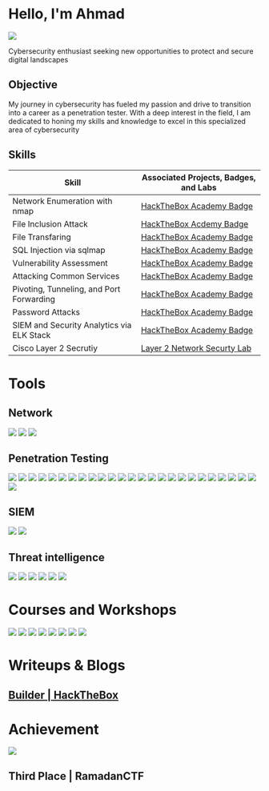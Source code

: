 # Hello, I'm Ahmad
<a href="https://www.linkedin.com/in/ahmad-shakla-341027209"><img src="https://img.shields.io/badge/-LinkedIn-0072b1?&style=for-the-badge&logo=linkedin&logoColor=white" /></a>


Cybersecurity enthusiast seeking new opportunities to protect and secure digital landscapes

## Objective


My journey in cybersecurity has fueled my passion and drive to transition into a career as a penetration tester. With a deep interest in the field, I am dedicated to honing my skills and knowledge to excel in this specialized area of cybersecurity
## Skills


| Skill                                         | Associated Projects, Badges, and Labs        |
|-----------------------------------------------|----------------------------|
| Network Enumeration with nmap          | <a href="https://academy.hackthebox.com/achievement/badge/97f891b9-a0e9-11ee-bfb6-bea50ffe6cb4">HackTheBox Academy Badge</a>|
| File Inclusion Attack | <a href="https://academy.hackthebox.com/achievement/badge/c8877fa3-e31d-11ee-b18d-bea50ffe6cb4">HackTheBox Acdemy Badge</a>|
| File Transfaring         | <a href="https://academy.hackthebox.com/achievement/badge/19a73c1c-a5c8-11ee-bfb6-bea50ffe6cb4">HackTheBox Academy Badge</a>|
| SQL Injection via sqlmap      | <a href="https://academy.hackthebox.com/achievement/badge/e31dce01-d728-11ee-891c-bea50ffe6cb4">HackTheBox Academy Badge</a>|
| Vulnerability Assessment                   | <a href="https://academy.hackthebox.com/achievement/badge/d825149d-a480-11ee-bfb6-bea50ffe6cb4">HackTheBox Academy Badge</a>|
| Attacking Common Services | <a href="https://academy.hackthebox.com/achievement/badge/af27f89d-d1b8-11ee-891c-bea50ffe6cb4">HackTheBox Academy Badge</a>|
| Pivoting, Tunneling, and Port Forwarding | <a href="https://academy.hackthebox.com/achievement/badge/d747c2c0-e482-11ee-b18d-bea50ffe6cb4">HackTheBox Academy Badge</a>|
| Password Attacks | <a href="https://academy.hackthebox.com/achievement/badge/5bc58b78-dc0c-11ee-b18d-bea50ffe6cb4">HackTheBox Academy Badge</a>|
| SIEM and Security Analytics via ELK Stack | <a href="https://academy.hackthebox.com/achievement/badge/82594c6c-fde1-11ee-b18d-bea50ffe6cb4">HackTheBox Academy Badge</a>|
| Cisco Layer 2 Secrutiy | <a href="https://github.com/ahmad-shakla/Network-Security">Layer 2 Network Securty Lab</a> 

# Tools


## Network
<div>
    <img src="https://img.shields.io/badge/-Wireshark-1679A7?&style=for-the-badge&logo=Wireshark&logoColor=white" />
    <img src="https://img.shields.io/badge/-TCPDump-EF3B2D?style=for-the-badge&logoColor=white" />
    <img src="https://img.shields.io/badge/-Cisco Packet Tracer-001F66?style=for-the-badge&logoColor=white" />
    
</div>

## Penetration Testing
<div>
    <img src="https://img.shields.io/badge/-Metasploit-00A4EF?&style=for-the-badge&logo=&logoColor=white" />
<img src="https://img.shields.io/badge/-smbclient-00A4EF?&style=for-the-badge&logo=&logoColor=white" />
<img src="https://img.shields.io/badge/-smbmap-00A4EF?&style=for-the-badge&logo=&logoColor=white" />
<img src="https://img.shields.io/badge/-enum4linux-00A4EF?&style=for-the-badge&logo=&logoColor=white" />
<img src="https://img.shields.io/badge/-rpcclient-00A4EF?&style=for-the-badge&logo=&logoColor=white" />
<img src="https://img.shields.io/badge/-impacket-00A4EF?&style=for-the-badge&logo=&logoColor=white" />
<img src="https://img.shields.io/badge/-crackmapexec-00A4EF?&style=for-the-badge&logo=&logoColor=white" />
<img src="https://img.shields.io/badge/-netexec-00A4EF?&style=for-the-badge&logo=&logoColor=white" />
<img src="https://img.shields.io/badge/-showmount-00A4EF?&style=for-the-badge&logo=&logoColor=white" />
<img src="https://img.shields.io/badge/-snmpwalk-00A4EF?&style=for-the-badge&logo=&logoColor=white" />
<img src="https://img.shields.io/badge/-winrm-00A4EF?&style=for-the-badge&logo=&logoColor=white" />
<img src="https://img.shields.io/badge/-gobuster-00A4EF?&style=for-the-badge&logo=&logoColor=white" />
<img src="https://img.shields.io/badge/-nessus-00A4EF?&style=for-the-badge&logo=&logoColor=white" />
<img src="https://img.shields.io/badge/-openVAS-00A4EF?&style=for-the-badge&logo=&logoColor=white" />
<img src="https://img.shields.io/badge/-johntheripper-00A4EF?&style=for-the-badge&logo=&logoColor=white" />
<img src="https://img.shields.io/badge/-crunch-00A4EF?&style=for-the-badge&logo=&logoColor=white" />
<img src="https://img.shields.io/badge/-hydra-00A4EF?&style=for-the-badge&logo=&logoColor=white" />
<img src="https://img.shields.io/badge/-sshuttle-00A4EF?&style=for-the-badge&logo=&logoColor=white" />
<img src="https://img.shields.io/badge/-rpivot-00A4EF?&style=for-the-badge&logo=&logoColor=white" />
<img src="https://img.shields.io/badge/-netsh-00A4EF?&style=for-the-badge&logo=&logoColor=white" />
<img src="https://img.shields.io/badge/-dnscat2-00A4EF?&style=for-the-badge&logo=&logoColor=white" />
<img src="https://img.shields.io/badge/-chisel-00A4EF?&style=for-the-badge&logo=&logoColor=white" />
<img src="https://img.shields.io/badge/-socksoverrdp-00A4EF?&style=for-the-badge&logo=&logoColor=white" />
<img src="https://img.shields.io/badge/-sqlmap-00A4EF?&style=for-the-badge&logo=&logoColor=white" />
<img src="https://img.shields.io/badge/-commix-00A4EF?&style=for-the-badge&logo=&logoColor=white" />
<img src="https://img.shields.io/badge/-burp-00A4EF?&style=for-the-badge&logo=&logoColor=white" />
</div>

## SIEM
<div>
    <img src="https://img.shields.io/badge/-Elastic-0000FF?&style=for-the-badge&logo=&logoColor=white" />
    <img src="https://img.shields.io/badge/-Splunk-FFA500?&style=for-the-badge&logo=&logoColor=white" />

</div>

## Threat intelligence
<div>
    <img src="https://img.shields.io/badge/-abuse.ch-BDB9B9?&style=for-the-badge&logo=&logoColor=white" />
    <img src="https://img.shields.io/badge/-Cisco Talos Inelligence-1C44CA?&style=for-the-badge&logo=&logoColor=white" />
    <img src="https://img.shields.io/badge/-urlscan.io-FFFFFF?&style=for-the-badge&logo=&logoColor=white" />
    <img src="https://img.shields.io/badge/-any.run-1A72C9?&style=for-the-badge&logo=&logoColor=white" />
    <img src="https://img.shields.io/badge/-yara-C93C1A?&style=for-the-badge&logo=&logoColor=white" />
    <img src="https://img.shields.io/badge/-sigma-1A64C9?&style=for-the-badge&logo=&logoColor=white" />





# Courses and Workshops

<div>
<img src="https://img.shields.io/badge/-TCM Security | Practical Ethical Hacking-533D7E?&style=for-the-badge&logo=&logoColor=white" />
<img src="https://img.shields.io/badge/-Cyberary | Advanced Penetration Testing-000000?&style=for-the-badge&logo=&logoColor=white" />
<img src="https://img.shields.io/badge/-Cyberary | Offensive Penetration Testing-000000?&style=for-the-badge&logo=&logoColor=white" />
<img src="https://img.shields.io/badge/-Fortinet | NSE 1-FF0000?&style=for-the-badge&logoColor=white" />
<img src="https://img.shields.io/badge/-Fortinet | NSE 2-FF0000?&style=for-the-badge&logoColor=white" />
<img src="https://img.shields.io/badge/-Fortinet | NSE 3-FF0000?&style=for-the-badge&logoColor=white" />
<img src="https://img.shields.io/badge/-TryHackMe | Offensive Pentesting -090968?&style=for-the-badge&logoColor=white" />
<img src="https://img.shields.io/badge/-HackTheBox | CPTS (Currenty preparing)-41fa06?&style=for-the-badge&logoColor=white" />
</div>




# Writeups & Blogs


<div>
    <a href="https://medium.com/@0x47M4D/builder-hackthebox-writeup-27ebd9f37562"><h2> Builder | HackTheBox </h2></a>
</div>



# Achievement

<div>
    <img src="https://avatars.githubusercontent.com/u/135150385?s=200&v=4"/><h2>Third Place | RamadanCTF </h2>
    <script src="https://tryhackme.com/badge/50709"></script>
</div>
